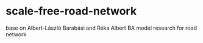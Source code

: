 # scale-free-road-network
base on Albert-László Barabási and Réka Albert BA model research for road network
